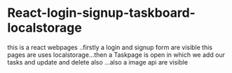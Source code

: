 # React-login-signup-taskboard-localstorage
this is a react webpages ..firstly a login and signup form are visible this pages are uses localstorage...then a Taskpage is open in which we add our tasks and update and delete also ...also a image api are visible
